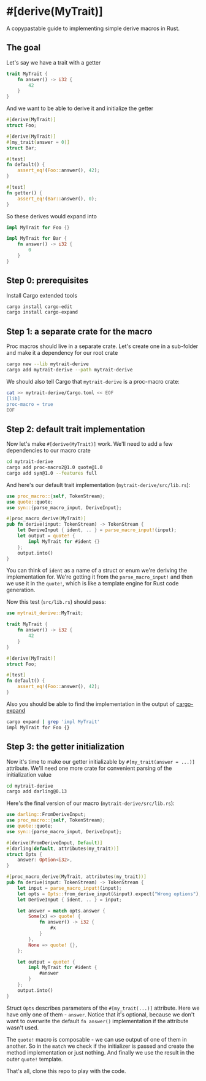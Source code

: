 # #[derive(MyTrait)]

A copypastable guide to implementing simple derive macros in Rust.

## The goal

Let's say we have a trait with a getter

```rust
trait MyTrait {
    fn answer() -> i32 {
        42
    }
}
```

And we want to be able to derive it and initialize the getter

```rust
#[derive(MyTrait)]
struct Foo;

#[derive(MyTrait)]
#[my_trait(answer = 0)]
struct Bar;

#[test]
fn default() {
    assert_eq!(Foo::answer(), 42);
}

#[test]
fn getter() {
    assert_eq!(Bar::answer(), 0);
}
```

So these derives would expand into

```rust
impl MyTrait for Foo {}

impl MyTrait for Bar {
    fn answer() -> i32 {
        0
    }
}
```

## Step 0: prerequisites

Install Cargo extended tools

```sh
cargo install cargo-edit
cargo install cargo-expand
```


## Step 1: a separate crate for the macro

Proc macros should live in a separate crate. Let's create one in a sub-folder
and make it a dependency for our root crate

```sh
cargo new --lib mytrait-derive
cargo add mytrait-derive --path mytrait-derive
```

We should also tell Cargo that `mytrait-derive` is a proc-macro crate:
```sh
cat >> mytrait-derive/Cargo.toml << EOF
[lib]
proc-macro = true
EOF
```

## Step 2: default trait implementation

Now let's make `#[derive(MyTrait)]` work. We'll need to add a few dependencies
to our macro crate

```sh
cd mytrait-derive
cargo add proc-macro2@1.0 quote@1.0
cargo add syn@1.0 --features full
```

And here's our default trait implementation (`mytrait-derive/src/lib.rs`):

```rust
use proc_macro::{self, TokenStream};
use quote::quote;
use syn::{parse_macro_input, DeriveInput};

#[proc_macro_derive(MyTrait)]
pub fn derive(input: TokenStream) -> TokenStream {
    let DeriveInput { ident, .. } = parse_macro_input!(input);
    let output = quote! {
        impl MyTrait for #ident {}
    };
    output.into()
}
```

You can think of `ident` as a name of a struct or enum we're deriving the
implementation for. We're getting it from the `parse_macro_input!` and then we
use it in the `quote!`, which is like a template engine for Rust code
generation.

Now this test (`src/lib.rs`) should pass:

```rust
use mytrait_derive::MyTrait;

trait MyTrait {
    fn answer() -> i32 {
        42
    }
}

#[derive(MyTrait)]
struct Foo;

#[test]
fn default() {
    assert_eq!(Foo::answer(), 42);
}
```

Also you should be able to find the implementation in the output of [cargo-expand][]

```sh
cargo expand | grep 'impl MyTrait'
impl MyTrait for Foo {}
```

## Step 3: the getter initialization

Now it's time to make our getter initializable by `#[my_trait(answer = ...)]`
attribute.  We'll need one more crate for convenient parsing of the
initialization value

```sh
cd mytrait-derive
cargo add darling@0.13
```

Here's the final version of our macro (`mytrait-derive/src/lib.rs`):

```rust
use darling::FromDeriveInput;
use proc_macro::{self, TokenStream};
use quote::quote;
use syn::{parse_macro_input, DeriveInput};

#[derive(FromDeriveInput, Default)]
#[darling(default, attributes(my_trait))]
struct Opts {
    answer: Option<i32>,
}

#[proc_macro_derive(MyTrait, attributes(my_trait))]
pub fn derive(input: TokenStream) -> TokenStream {
    let input = parse_macro_input!(input);
    let opts = Opts::from_derive_input(&input).expect("Wrong options");
    let DeriveInput { ident, .. } = input;

    let answer = match opts.answer {
        Some(x) => quote! {
            fn answer() -> i32 {
                #x
            }
        },
        None => quote! {},
    };

    let output = quote! {
        impl MyTrait for #ident {
            #answer
        }
    };
    output.into()
}
```

Struct `Opts` describes parameters of the `#[my_trait(...)]` attribute. Here we
have only one of them - `answer`. Notice that it's optional, because we don't
want to overwrite the default `fn answer()` implementation if the attribute
wasn't used.

The `quote!` macro is composable - we can use output of one of them in another.
So in the `match` we check if the initializer is passed and create the method
implementation or just nothing. And finally we use the result in the outer
`quote!` template.

That's all, clone this repo to play with the code.

[cargo-expand]: https://github.com/dtolnay/cargo-expand
